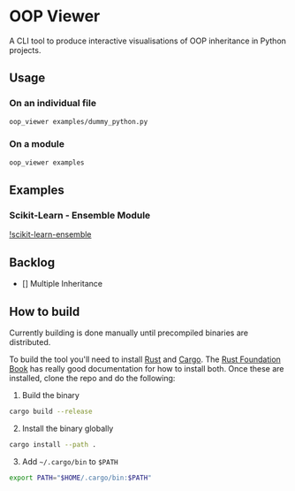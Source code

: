 # OOP Viewer

A CLI tool to produce interactive visualisations of OOP inheritance in Python projects.

## Usage

### On an individual file

```bash
oop_viewer examples/dummy_python.py
```

### On a module

```bash
oop_viewer examples
```

## Examples

### Scikit-Learn - Ensemble Module
[!scikit-learn-ensemble](docs/scikit-learn-ensemble.png)

## Backlog
- [] Multiple Inheritance

## How to build

Currently building is done manually until precompiled binaries are distributed.

To build the tool you'll need to install [Rust](https://github.com/rust-lang/rust) and [Cargo](https://github.com/rust-lang/cargo). The [Rust Foundation Book](https://doc.rust-lang.org/book/ch01-01-installation.html) has really good documentation for how to install both. Once these are installed, clone the repo and do the following:

1. Build the binary
```bash
cargo build --release
```

2. Install the binary globally
```bash
cargo install --path .
```

3. Add `~/.cargo/bin` to `$PATH`
```bash
export PATH="$HOME/.cargo/bin:$PATH"
```
